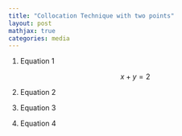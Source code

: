 ```yaml
---
title: "Collocation Technique with two points"
layout: post
mathjax: true
categories: media
---
```


1. Equation 1

$$x + y = 2$$

2. Equation 2

3. Equation 3

4. Equation 4
